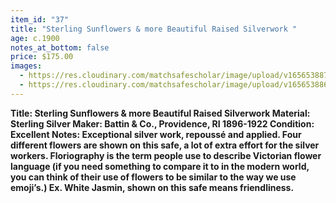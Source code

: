 ```yaml
---
item_id: "37"
title: "Sterling Sunflowers & more Beautiful Raised Silverwork "
age: c.1900
notes_at_bottom: false
price: $175.00
images:
  - https://res.cloudinary.com/matchsafescholar/image/upload/v1656538871/Battin3.jpg
  - https://res.cloudinary.com/matchsafescholar/image/upload/v1656538868/Battin2.jpg
---
```

**Title:		Sterling Sunflowers & more Beautiful Raised Silverwork 
Material:	Sterling Silver
Maker:	       Battin & Co., Providence, RI 1896-1922
Condition:	Excellent
Notes:		Exceptional silver work, repoussé and applied. Four different flowers are shown on this safe, a lot of extra effort for the silver workers. Floriography is the term people use to describe Victorian flower language (if you need something to compare it to in the modern world, you can think of their use of flowers to be similar to the way we use emoji’s.) Ex. White Jasmin, shown on this safe means friendliness.**